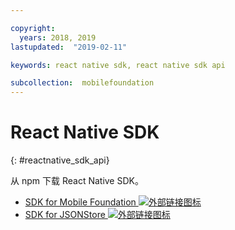 ```yaml
---

copyright:
  years: 2018, 2019
lastupdated:  "2019-02-11"

keywords: react native sdk, react native sdk api

subcollection:  mobilefoundation
---
```


#	React Native SDK
{: #reactnative_sdk_api}

从 npm 下载 React Native SDK。

* [SDK for Mobile Foundation ![外部链接图标](../../icons/launch-glyph.svg "外部链接图标")](https://www.npmjs.com/package/react-native-ibm-mobilefirst)
* [SDK for JSONStore ![外部链接图标](../../icons/launch-glyph.svg "外部链接图标")](https://www.npmjs.com/package/react-native-mobilefirst-jsonstore)
